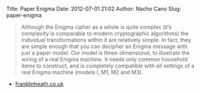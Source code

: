 Title: Paper Enigma
Date: 2012-07-01 21:02
Author: Nacho Cano
Slug: paper-enigma

> Although the Enigma cipher as a whole is quite complex (it’s
> complexity is comparable to modern cryptographic algorithms) the
> individual transformations within it are relatively simple. In fact,
> they are simple enough that you can decipher an Enigma message with
> just a paper model.
>  Our model is three-dimensional, to illustrate the wiring of a real
> Enigma machine. It needs only common household items to construct, and
> is completely compatible with all settings of a real Enigma machine
> (models I, M1, M2 and M3).

- [franklinheath.co.uk][]

  [franklinheath.co.uk]: http://wiki.franklinheath.co.uk/index.php/Enigma/Paper_Enigma
    "Paper Enigma"
